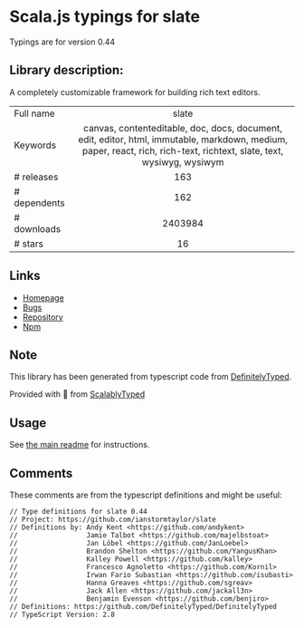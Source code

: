 
# Scala.js typings for slate

Typings are for version 0.44

## Library description:
A completely customizable framework for building rich text editors.

|                    |                 |
| ------------------ | :-------------: |
| Full name          | slate |
| Keywords           | canvas, contenteditable, doc, docs, document, edit, editor, html, immutable, markdown, medium, paper, react, rich, rich-text, richtext, slate, text, wysiwyg, wysiwym |
| # releases         | 163 |
| # dependents       | 162 |
| # downloads        | 2403984 |
| # stars            | 16 |

## Links
- [Homepage](https://github.com/ianstormtaylor/slate#readme)
- [Bugs](https://github.com/ianstormtaylor/slate/issues)
- [Repository](https://github.com/ianstormtaylor/slate)
- [Npm](https://www.npmjs.com/package/slate)
    


## Note
This library has been generated from typescript code from [DefinitelyTyped](https://definitelytyped.org).

Provided with :purple_heart: from [ScalablyTyped](https://github.com/oyvindberg/ScalablyTyped)

## Usage
See [the main readme](../../readme.md) for instructions.

## Comments

These comments are from the typescript definitions and might be useful:
```
// Type definitions for slate 0.44
// Project: https://github.com/ianstormtaylor/slate
// Definitions by: Andy Kent <https://github.com/andykent>
//                 Jamie Talbot <https://github.com/majelbstoat>
//                 Jan Löbel <https://github.com/JanLoebel>
//                 Brandon Shelton <https://github.com/YangusKhan>
//                 Kalley Powell <https://github.com/kalley>
//                 Francesco Agnoletto <https://github.com/Kornil>
//                 Irwan Fario Subastian <https://github.com/isubasti>
//                 Hanna Greaves <https://github.com/sgreav>
//                 Jack Allen <https://github.com/jackall3n>
//                 Benjamin Evenson <https://github.com/benjiro>
// Definitions: https://github.com/DefinitelyTyped/DefinitelyTyped
// TypeScript Version: 2.8

```

